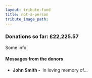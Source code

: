 ```yaml
---
layout: tribute-fund
title: not-a-person
tribute_image_path:
---
```


### Donations so far: &pound;22,225.57

Some info


#### Messages from the donors

* **John Smith -&nbsp;** In loving memory of...